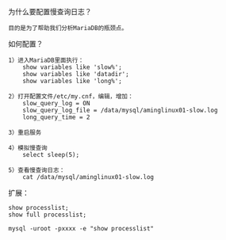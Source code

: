 为什么要配置慢查询日志？

	目的是为了帮助我们分析MariaDB的瓶颈点。

如何配置？

	1）进入MariaDB里面执行：
		show variables like 'slow%';
		show variables like 'datadir';
		show variables like 'long%';

	2）打开配置文件/etc/my.cnf，编辑，增加：
		slow_query_log = ON
		slow_query_log_file = /data/mysql/aminglinux01-slow.log
		long_query_time = 2

	3）重启服务
	
	4）模拟慢查询
		select sleep(5);

	5）查看慢查询日志：
		cat /data/mysql/aminglinux01-slow.log

扩展：

	show processlist;
	show full processlist;

	mysql -uroot -pxxxx -e "show processlist"


